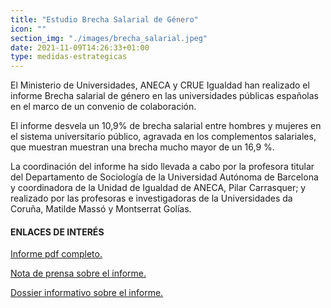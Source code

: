 ```yaml
---
title: "Estudio Brecha Salarial de Género"
icon: ""
section_img: "./images/brecha_salarial.jpeg"
date: 2021-11-09T14:26:33+01:00
type: medidas-estrategicas
---
```

El Ministerio de Universidades, ANECA y CRUE Igualdad han realizado el informe Brecha salarial de género en las universidades públicas españolas en el marco de un convenio de colaboración.  

El informe desvela un 10,9% de brecha salarial entre hombres y mujeres en el sistema universitario público, agravada en los complementos salariales, que muestran muestran una brecha mucho mayor de un 16,9 %.  

La coordinación del informe ha sido llevada a cabo por la profesora titular del Departamento de Sociología de la Universidad Autónoma de Barcelona y coordinadora de la Unidad de Igualdad de ANECA, Pilar Carrasquer; y realizado por las profesoras e investigadoras de la Universidades da Coruña, Matilde Massó y Montserrat Golías.  
	<article id="section_sub_title" class="pt-0">
        <div class="container container-xl">
            <div class="row">
                <div class="col-12 subtitle d-flex align-content-center">
				    <i class="far fa-external-link d-none d-lg-inline-block"></i>
                    <i class="far fa-external-link d-block d-lg-none"></i>
                    <h4>ENLACES DE INTERÉS</h4>
                </div>
            </div>
        </div>
    </article>
	<article id="section_box_cards_blue" class="cards_box_custom mb-120">
            <div class="container container-xl">
                <div class="row">
                    <div class="col-lg-4 col-xl-3 mr-card-hover">
                        <a href="{{< siteurl >}}documentos/PDF/INFORME_BSG_WEB_MUNI.pdf" target="_blank" class="card card-img">
                            <div class="box_icon">
                                <div class="img" style="background-image: url('{{<siteurl>}}/images/estadisticas/istockphoto-864602884-170667a.jpg');"></div>
                            </div>
                            <div class="card-body">
                                <p class="card-text card-text-blue">Informe pdf completo.</p> <i class="icon fas fa-external-link-alt"></i>
                            </div>
                        </a>
                    </div>
                    <div class="col-lg-4 col-xl-3 mr-card-hover">
                        <a href="{{< siteurl >}}noticias/news_13/" class="card card-img">
                            <div class="box_icon">
                                <div class="img" style="background-image: url('{{<siteurl>}}/images/noticia1.gif');"></div>
                            </div>
                            <div class="card-body">
                                <p class="card-text card-text-blue">Nota de prensa sobre el informe.</p> 
                            </div>
                        </a>
                    </div>
                    <div class="col-lg-4 col-xl-3 mr-card-hover">
                        <a href="{{< siteurl >}}documentos/PDF/DossierInfoBrechaSalarial.pdf" class="card card-img" target="_blank">
                            <div class="box_icon">
                                <div class="img" style="background-image: url('{{<siteurl>}}/images/estadisticas/istockphoto-1145882183-612x612.jpg');"></div>
                            </div>
                            <div class="card-body">
                                <p class="card-text card-text-blue">Dossier informativo sobre el informe. </p> <i class="icon fas fa-external-link-alt"></i>
                            </div>
                        </a>
                    </div>
				</div>	
			</div>					
		</article>